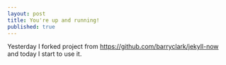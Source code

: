 ```yaml
---
layout: post
title: You're up and running!
published: true
---
```

Yesterday I forked project from https://github.com/barryclark/jekyll-now and today I start to use it.